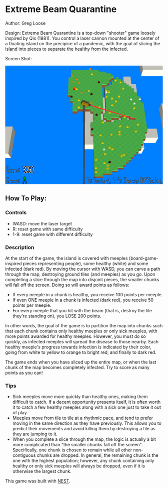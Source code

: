 # Extreme Beam Quarantine

Author: Greg Loose

Design: Extreme Beam Quarantine is a top-down "shooter" game loosely inspired by Qix (1981). You control a laser cannon mounted at the center of a floating island on the precipice of a pandemic, with the goal of slicing the island into pieces to separate the healthy from the infected.

Screen Shot:

![Screen Shot](dist/screenshot.png)

## How To Play:

### Controls

* WASD: move the laser target
* R: reset game with same difficulty
* 1-9: reset game with different difficulty

### Description

At the start of the game, the island is covered with meeples (board-game-inspired pieces representing people), some healthy (white) and some infected (dark red). By moving the cursor with WASD, you can carve a path through the map, destroying ground tiles (and meeples) as you go. Upon completing a slice through the map into disjoint pieces, the smaller chunks will fall off the screen. Doing so will award points as follows:

* If every meeple in a chunk is healthy, you receive 100 points per meeple.
* If even ONE meeple in a chunk is infected (dark red), you receive 50 points per meeple.
* For every meeple that you hit with the beam (that is, destroy the tile they're standing on), you LOSE 200 points.

In other words, the goal of the game is to partition the map into chunks such that each chunk contains only healthy meeples or only sick meeples, with more points awarded for healthy meeples. However, you must do so quickly, as infected meeples will spread the disease to those nearby. Each healthy meeple's progress towards infection is indicated by their color, going from white to yellow to orange to bright red, and finally to dark red.

The game ends when you have sliced up the entire map, or when the last chunk of the map becomes completely infected. Try to score as many points as you can!

### Tips
* Sick meeples move more quickly than healthy ones, making them difficult to catch. If a decent opportunity presents itself, it is often worth it to catch a few healthy meeples along with a sick one just to take it out of play.
* Meeples move from tile to tile at a rhythmic pace, and tend to prefer moving in the same direction as they have previously. This allows you to predict their movements and avoid killing them by destroying a tile as they are jumping to it.
* When you complete a slice through the map, the logic is actually a bit more complicated than "the smaller chunks fall off the screen". Specifically, one chunk is chosen to remain while all other non-contiguous chunks are dropped. In general, the remaining chunk is the one with the highest population; however, any chunk containing only healthy or only sick meeples will always be dropped, even if it is otherwise the largest chunk.

This game was built with [NEST](NEST.md).
